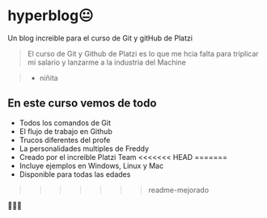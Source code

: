 # hyperblog😐
Un blog increible para el curso de Git y gitHub de Platzi
>El curso de Git y Github de Platzi es lo que me hcia falta para triplicar mi salario y lanzarme a la industria del Machine

> - niñita

## En este curso vemos de todo
* Todos los comandos de Git
* El flujo de trabajo en Github
* Trucos diferentes del profe
* La personalidades multiples de Freddy
* Creado por el increible Platzi Team
<<<<<<< HEAD
=======
* Incluye ejemplos en Windows, Linux y Mac
* Disponible para todas las edades
>>>>>>> readme-mejorado

🎉🎉🎉
